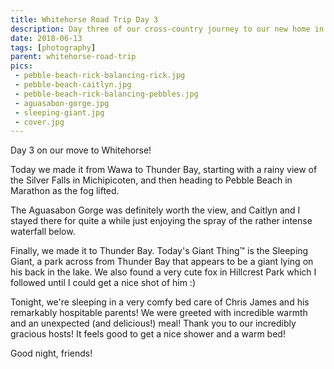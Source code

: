 ```yaml
---
title: Whitehorse Road Trip Day 3
description: Day three of our cross-country journey to our new home in Whitehorse
date: 2018-06-13
tags: [photography]
parent: whitehorse-road-trip
pics:
 - pebble-beach-rick-balancing-rick.jpg
 - pebble-beach-caitlyn.jpg
 - pebble-beach-rick-balancing-pebbles.jpg
 - aguasabon-gorge.jpg
 - sleeping-giant.jpg
 - cover.jpg
---
```

Day 3 on our move to Whitehorse!

Today we made it from Wawa to Thunder Bay, starting with a rainy view of the Silver Falls in Michipicoten, and then heading to Pebble Beach in Marathon as the fog lifted.

The Aguasabon Gorge was definitely worth the view, and Caitlyn and I stayed there for quite a while just enjoying the spray of the rather intense waterfall below.

Finally, we made it to Thunder Bay. Today's Giant Thing™ is the Sleeping Giant, a park across from Thunder Bay that appears to be a giant lying on his back in the lake. We also found a very cute fox in Hillcrest Park which I followed until I could get a nice shot of him :)

Tonight, we're sleeping in a very comfy bed care of Chris James and his remarkably hospitable parents! We were greeted with incredible warmth and an unexpected (and delicious!) meal! Thank you to our incredibly gracious hosts! It feels good to get a nice shower and a warm bed!

Good night, friends!